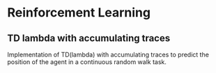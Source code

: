 # Reinforcement Learning

## TD lambda with accumulating traces
Implementation of TD(lambda) with accumulating traces to predict the position of the agent in a continuous random walk task.
